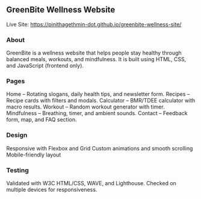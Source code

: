 ## GreenBite Wellness Website

Live Site: https://pinithagethmin-dot.github.io/greenbite-wellness-site/


### About

GreenBite is a wellness website that helps people stay healthy through balanced meals, workouts, and mindfulness.
It is built using HTML, CSS, and JavaScript (frontend only).


 ### Pages

Home – Rotating slogans, daily health tips, and newsletter form.
Recipes – Recipe cards with filters and modals.
Calculator – BMR/TDEE calculator with macro results.
Workout – Random workout generator with timer.
Mindfulness – Breathing, timer, and ambient sounds.
Contact – Feedback form, map, and FAQ section.


 ### Design

Responsive with Flexbox and Grid
Custom animations and smooth scrolling
Mobile-friendly layout


### Testing

Validated with W3C HTML/CSS, WAVE, and Lighthouse.
Checked on multiple devices for responsiveness.
